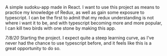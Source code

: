 A simple sudoku-app made in React. I want to use this project as means to practice my knowledge of Redux, as well as gain some exposure to typescript. I can be the first to admit that my redux understanding is not where i want it to be, and with typescript becoming more and more popular, I can kill two birds with one stone by making this app. 

<i>7/8/20</i>
Starting the project. I expect quite a steep learning curve, as I've never had the chance to use typescript before, and it feels like this is a great opportunity to do so. 
